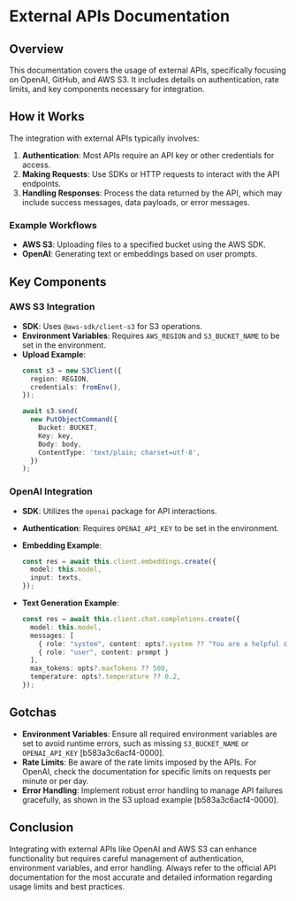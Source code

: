 # External APIs Documentation

## Overview
This documentation covers the usage of external APIs, specifically focusing on OpenAI, GitHub, and AWS S3. It includes details on authentication, rate limits, and key components necessary for integration.

## How it Works
The integration with external APIs typically involves:

1. **Authentication**: Most APIs require an API key or other credentials for access.
2. **Making Requests**: Use SDKs or HTTP requests to interact with the API endpoints.
3. **Handling Responses**: Process the data returned by the API, which may include success messages, data payloads, or error messages.

### Example Workflows
- **AWS S3**: Uploading files to a specified bucket using the AWS SDK.
- **OpenAI**: Generating text or embeddings based on user prompts.

## Key Components

### AWS S3 Integration
- **SDK**: Uses `@aws-sdk/client-s3` for S3 operations.
- **Environment Variables**: Requires `AWS_REGION` and `S3_BUCKET_NAME` to be set in the environment.
- **Upload Example**:
  ```typescript
  const s3 = new S3Client({
    region: REGION,
    credentials: fromEnv(),
  });

  await s3.send(
    new PutObjectCommand({
      Bucket: BUCKET,
      Key: key,
      Body: body,
      ContentType: 'text/plain; charset=utf-8',
    })
  );
  ```

### OpenAI Integration
- **SDK**: Utilizes the `openai` package for API interactions.
- **Authentication**: Requires `OPENAI_API_KEY` to be set in the environment.
- **Embedding Example**:
  ```typescript
  const res = await this.client.embeddings.create({
    model: this.model,
    input: texts,
  });
  ```

- **Text Generation Example**:
  ```typescript
  const res = await this.client.chat.completions.create({
    model: this.model,
    messages: [
      { role: "system", content: opts?.system ?? "You are a helpful codebase assistant." },
      { role: "user", content: prompt }
    ],
    max_tokens: opts?.maxTokens ?? 500,
    temperature: opts?.temperature ?? 0.2,
  });
  ```

## Gotchas
- **Environment Variables**: Ensure all required environment variables are set to avoid runtime errors, such as missing `S3_BUCKET_NAME` or `OPENAI_API_KEY` [b583a3c6acf4-0000].
- **Rate Limits**: Be aware of the rate limits imposed by the APIs. For OpenAI, check the documentation for specific limits on requests per minute or per day.
- **Error Handling**: Implement robust error handling to manage API failures gracefully, as shown in the S3 upload example [b583a3c6acf4-0000].

## Conclusion
Integrating with external APIs like OpenAI and AWS S3 can enhance functionality but requires careful management of authentication, environment variables, and error handling. Always refer to the official API documentation for the most accurate and detailed information regarding usage limits and best practices.